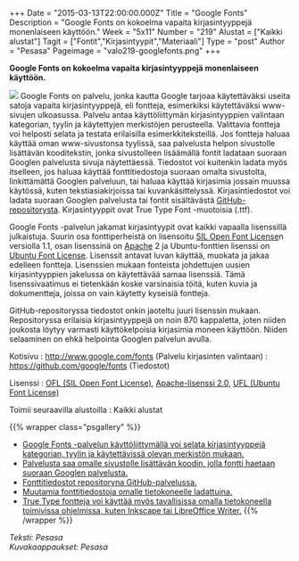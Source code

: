 +++
Date = "2015-03-13T22:00:00.000Z"
Title = "Google Fonts"
Description = "Google Fonts on kokoelma vapaita kirjasintyyppejä monenlaiseen käyttöön."
Week = "5x11"
Number = "219"
Alustat = ["Kaikki alustat"]
Tagit = ["Fontit","Kirjasintyypit","Materiaali"]
Type = "post"
Author = "Pesasa"
Pageimage = "valo219-googlefonts.png"
+++


**Google Fonts on kokoelma vapaita kirjasintyyppejä monenlaiseen
käyttöön.**

![ ](/images/valo219-googlefonts.png "fig:valo219-googlefonts.png") Google Fonts
on palvelu, jonka kautta Google tarjoaa käytettäväksi useita satoja
vapaita kirjasintyyppejä, eli fontteja, esimerkiksi käytettäväksi
www-sivujen ulkoasussa. Palvelu antaa käyttöliittymän kirjasintyyppien
valintaan kategorian, tyylin ja käytettyjen merkistöjen perusteella.
Valittavia fontteja voi helposti selata ja testata erilaisilla
esimerkkiteksteillä. Jos fontteja haluaa käyttää oman www-sivustonsa
tyylissä, saa palvelusta helpon sivustolle lisättävän kooditekstin,
jonka sivustolleen lisäämällä fontit ladataan suoraan Googlen palvelusta
sivuja näytettäessä. Tiedostot voi kuitenkin ladata myös itselleen, jos
haluaa käyttää fonttitiedostoja suoraan omalta sivustolta, linkittämättä
Googlen palveluun, tai haluaa käyttää kirjasimia jossain muussa
käytössä, kuten tekstiasiakirjoissa tai kuvankäsittelyssä.
Kirjasintiedostot voi ladata suoraan Googlen palvelusta tai fontit
sisältävästä [GitHub-repositorysta](https://github.com/google/fonts).
Kirjasintyyppit ovat True Type Font -muotoisia (.ttf).

Google Fonts -palvelun jakamat kirjasintyypit ovat kaikki vapaalla
lisenssillä julkaistuja. Suurin osa fonttiperheistä on lisensoitu [SIL
Open Font
License](http://scripts.sil.org/cms/scripts/page.php?site_id=nrsi&id=OFL)n
versiolla 1.1, osan lisenssinä on
[Apache](http://www.apache.org/licenses/LICENSE-2.0) 2 ja
Ubuntu-fonttien lisenssi on [Ubuntu Font
License](http://font.ubuntu.com/ufl/). Lisenssit antavat luvan käyttää,
muokata ja jakaa edelleen fontteja. Lisenssien mukaan fonteista
johdettujen uusien kirjasintyyppien jakelussa on käytettävää samaa
lisenssiä. Tämä lisenssivaatimus ei tietenkään koske varsinaisia töitä,
kuten kuvia ja dokumentteja, joissa on vain käytetty kyseisiä fontteja.

GitHub-repositoryssa tiedostot onkin jaoteltu juuri lisenssin mukaan.
Repositoryssa erilaisia kirjasintyyppejä on noin 870 kappaletta, joten
niiden joukosta löytyy varmasti käyttökelpoisia kirjasimia moneen
käyttöön. Niiden selaaminen on ehkä helpointa Googlen palvelun avulla.

Kotisivu
:   <http://www.google.com/fonts> (Palvelu kirjasinten valintaan)
:   <https://github.com/google/fonts> (Tiedostot)

Lisenssi
:   [OFL (SIL Open Font
    License)](http://scripts.sil.org/cms/scripts/page.php?site_id=nrsi&id=OFL),
    [Apache-lisenssi 2.0](http://www.apache.org/licenses/LICENSE-2.0),
    [UFL (Ubuntu Font License)](http://font.ubuntu.com/ufl/)

Toimii seuraavilla alustoilla
:   Kaikki alustat

{{% wrapper class="psgallery" %}}
-   [Google Fonts -palvelun käyttöliittymällä voi selata
    kirjasintyyppejä kategorian, tyylin ja käytettävissä olevan
    merkistön mukaan.](/images/google_fonts-1.jpg)
-   [Palvelusta saa omalle sivustolle lisättävän koodin, jolla fontti
    haetaan suoraan Googlen palvelusta.](/images/google_fonts-2.jpg)
-   [Fonttitiedostot repositoryna
    GitHub-palvelussa.](/images/google_fonts-3.jpg)
-   [Muutamia fonttitiedostoja omalle tietokoneelle
    ladattuina.](/images/google_fonts-4.jpg)
-   [True Type fontteja voi käyttää myös tavallisissa omalla
    tietokoneella toimivissa ohjelmissa, kuten Inkscape tai LibreOffice
    Writer.](/images/google_fonts-5.jpg)
{{% /wrapper %}}

*Teksti: Pesasa* <br />
*Kuvakaappaukset: Pesasa*

